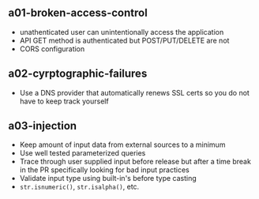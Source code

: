 ## a01-broken-access-control
- unathenticated user can unintentionally access the application
- API GET method is authenticated but POST/PUT/DELETE are not
- CORS configuration

## a02-cyrptographic-failures
- Use a DNS provider that automatically renews SSL certs so you do not have to keep track yourself

## a03-injection
- Keep amount of input data from external sources to a minimum
- Use well tested parameterized queries
- Trace through user supplied input before release but after a time break in the PR specifically looking for bad input practices
- Validate input type using built-in's before type casting 
- ```str.isnumeric()```, ```str.isalpha()```, etc.
